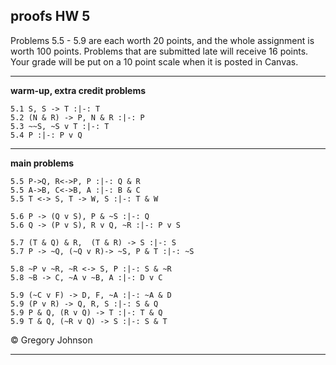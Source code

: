 ## proofs HW 5

Problems 5.5 - 5.9 are each worth 20 points, and the whole assignment is worth 100 points. Problems that are submitted late will receive 16 points. Your grade will be put on a 10 point scale when it is posted in Canvas.

---

**warm-up, extra credit problems**

~~~{.ProofChecker .JohnsonSL options="fonts tabindent render" guides="fitch" points="2" late-credit="1"}
5.1 S, S -> T :|-: T
5.2 (N & R) -> P, N & R :|-: P 
5.3 ~~S, ~S v T :|-: T
5.4 P :|-: P v Q 
~~~

---

**main problems**

~~~{.ProofChecker .JohnsonSL options="fonts tabindent render" guides="fitch" points="20" late-credit="16"}
5.5 P->Q, R<->P, P :|-: Q & R
5.5 A->B, C<->B, A :|-: B & C
5.5 T <-> S, T -> W, S :|-: T & W

5.6 P -> (Q v S), P & ~S :|-: Q
5.6 Q -> (P v S), R v Q, ~R :|-: P v S

5.7 (T & Q) & R,  (T & R) -> S :|-: S
5.7 P -> ~Q, (~Q v R)-> ~S, P & T :|-: ~S

5.8 ~P v ~R, ~R <-> S, P :|-: S & ~R
5.8 ~B -> C, ~A v ~B, A :|-: D v C

5.9 (~C v F) -> D, F, ~A :|-: ~A & D 
5.9 (P v R) -> Q, R, S :|-: S & Q
5.9 P & Q, (R v Q) -> T :|-: T & Q
5.9 T & Q, (~R v Q) -> S :|-: S & T  
~~~

<p>&copy; <script>document.write(new Date().getFullYear())</script> Gregory Johnson</p>

---

